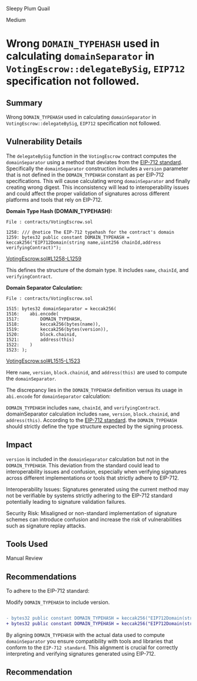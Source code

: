 Sleepy Plum Quail

Medium

# Wrong `DOMAIN_TYPEHASH` used in calculating `domainSeparator` in `VotingEscrow::delegateBySig`, `EIP712` specification not followed.

## Summary

Wrong `DOMAIN_TYPEHASH` used in calculating `domainSeparator` in `VotingEscrow::delegateBySig`, `EIP712` specification not followed.

## Vulnerability Details

The `delegateBySig` function in the `VotingEscrow` contract computes the `domainSeparator` using a method that deviates from the [EIP-712 standard](https://eips.ethereum.org/EIPS/eip-712#definition-of-domainseparator). Specifically the `domainSeparator` construction includes a `version` parameter that is not defined in the `DOMAIN_TYPEHASH` constant as per EIP-712 specifications.
This will cause calculating wrong `domainSeparator` and finally creating wrong digest. This inconsistency will lead to interoperability issues and could affect the proper validation of signatures across different platforms and tools that rely on EIP-712.

**Domain Type Hash (DOMAIN_TYPEHASH):**

```solidity
File : contracts/VotingEscrow.sol

1258: /// @notice The EIP-712 typehash for the contract's domain
1259: bytes32 public constant DOMAIN_TYPEHASH = keccak256("EIP712Domain(string name,uint256 chainId,address verifyingContract)");

```

[VotingEscrow.sol#L1258-L1259](https://github.com/sherlock-audit/2024-06-velocimeter/blob/main/v4-contracts/contracts/VotingEscrow.sol#L1258-L1259)

This defines the structure of the domain type. It includes `name`, `chainId`, and `verifyingContract`.

**Domain Separator Calculation:**

```solidity
File : contracts/VotingEscrow.sol

1515: bytes32 domainSeparator = keccak256(
1516:    abi.encode(
1517:        DOMAIN_TYPEHASH,
1518:        keccak256(bytes(name)),
1519:        keccak256(bytes(version)),
1520:        block.chainid,
1521:        address(this)
1522:    )
1523: );
```

[VotingEscrow.sol#L1515-L1523](https://github.com/sherlock-audit/2024-06-velocimeter/blob/main/v4-contracts/contracts/VotingEscrow.sol#L1515-L1523)

Here `name`, `version`, `block.chainid`, and `address(this)` are used to compute the `domainSeparator`.

The discrepancy lies in the `DOMAIN_TYPEHASH` definition versus its usage in `abi.encode` for `domainSeparator` calculation:

`DOMAIN_TYPEHASH` includes `name`, `chainId`, and `verifyingContract`.
domainSeparator calculation includes `name`, `version`, `block.chainid`, and `address(this)`.
According to the [EIP-712 standard](https://eips.ethereum.org/EIPS/eip-712#definition-of-domainseparator). the `DOMAIN_TYPEHASH` should strictly define the type structure expected by the signing process.

## Impact

`version` is included in the `domainSeparator` calculation but not in the `DOMAIN_TYPEHASH`.
This deviation from the standard could lead to interoperability issues and confusion, especially when verifying signatures across different implementations or tools that strictly adhere to EIP-712.

Interoperability Issues: Signatures generated using the current method may not be verifiable by systems strictly adhering to the EIP-712 standard potentially leading to signature validation failures.

Security Risk: Misaligned or non-standard implementation of signature schemes can introduce confusion and increase the risk of vulnerabilities such as signature replay attacks.

## Tools Used

Manual Review

## Recommendations

To adhere to the EIP-712 standard:

Modify `DOMAIN_TYPEHASH` to include version.

```diff

- bytes32 public constant DOMAIN_TYPEHASH = keccak256("EIP712Domain(string name,uint256 chainId,address verifyingContract)");
+ bytes32 public constant DOMAIN_TYPEHASH = keccak256("EIP712Domain(string name,string version,uint256 chainId,address verifyingContract)");

```

By aligning `DOMAIN_TYPEHASH` with the actual data used to compute `domainSeparator` you ensure compatibility with tools and libraries that conform to the `EIP-712 standard`. This alignment is crucial for correctly interpreting and verifying signatures generated using EIP-712.


## Recommendation
